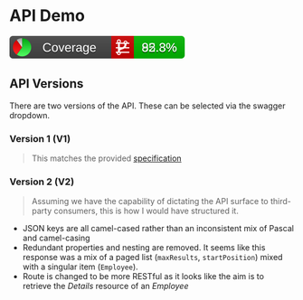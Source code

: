 # API Demo
[![Coverage Stats](test/artifacts/badge_combined.svg)](test/artifacts/summary.mht)

## API Versions
There are two versions of the API. These can be selected via the swagger dropdown.
### Version 1 (V1)
> This matches the provided [specification](spec.md)

### Version 2 (V2)
> Assuming we have the capability of dictating the API surface to third-party consumers, this is how I would have structured it.
- JSON keys are all camel-cased rather than an inconsistent mix of Pascal and camel-casing
- Redundant properties and nesting are removed. It seems like this response was a mix of a paged list (`maxResults`, `startPosition`) mixed with a singular item (`Employee`). 
- Route is changed to be more RESTful as it looks like the aim is to retrieve the _Details_ resource of an _Employee_